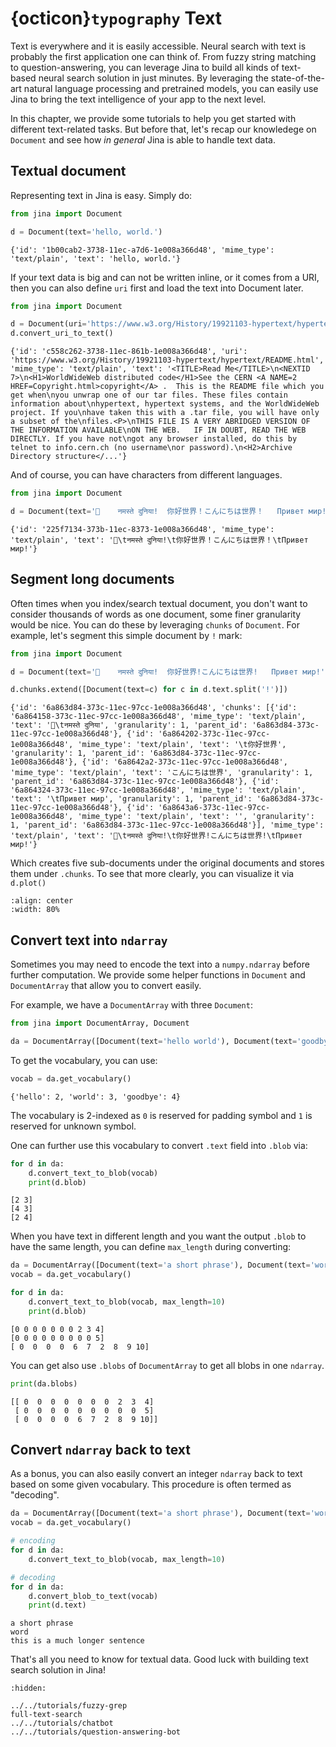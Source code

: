 # {octicon}`typography` Text

Text is everywhere and it is easily accessible. Neural search with text is probably the first application one can think of. From fuzzy string matching to question-answering, you can leverage Jina to build all kinds of text-based neural search solution in just minutes. By leveraging the state-of-the-art natural language processing and pretrained models, you can easily use Jina to bring the text intelligence of your app to the next level.

In this chapter, we provide some tutorials to help you get started with different text-related tasks. But before that, let's recap our knowledege on `Document` and see how *in general* Jina is able to handle text data.

## Textual document

Representing text in Jina is easy. Simply do:
```python
from jina import Document

d = Document(text='hello, world.')
```

```text
{'id': '1b00cab2-3738-11ec-a7d6-1e008a366d48', 'mime_type': 'text/plain', 'text': 'hello, world.'}
```

If your text data is big and can not be written inline, or it comes from a URI, then you can also define `uri` first and load the text into Document later.

```python
from jina import Document

d = Document(uri='https://www.w3.org/History/19921103-hypertext/hypertext/README.html')
d.convert_uri_to_text()
```

```text
{'id': 'c558c262-3738-11ec-861b-1e008a366d48', 'uri': 'https://www.w3.org/History/19921103-hypertext/hypertext/README.html', 'mime_type': 'text/plain', 'text': '<TITLE>Read Me</TITLE>\n<NEXTID 7>\n<H1>WorldWideWeb distributed code</H1>See the CERN <A NAME=2 HREF=Copyright.html>copyright</A> .  This is the README file which you get when\nyou unwrap one of our tar files. These files contain information about\nhypertext, hypertext systems, and the WorldWideWeb project. If you\nhave taken this with a .tar file, you will have only a subset of the\nfiles.<P>\nTHIS FILE IS A VERY ABRIDGED VERSION OF THE INFORMATION AVAILABLE\nON THE WEB.   IF IN DOUBT, READ THE WEB DIRECTLY. If you have not\ngot any browser installed, do this by telnet to info.cern.ch (no username\nor password).\n<H2>Archive Directory structure</...'}
```

And of course, you can have characters from different languages.

```python
from jina import Document

d = Document(text='👋	नमस्ते दुनिया!	你好世界！こんにちは世界！	Привет мир!')
```

```text
{'id': '225f7134-373b-11ec-8373-1e008a366d48', 'mime_type': 'text/plain', 'text': '👋\tनमस्ते दुनिया!\t你好世界！こんにちは世界！\tПривет мир!'}
```

## Segment long documents

Often times when you index/search textual document, you don't want to consider thousands of words as one document, some finer granularity would be nice. You can do these by leveraging `chunks` of `Document`. For example, let's segment this simple document by `!` mark:

```python
from jina import Document

d = Document(text='👋	नमस्ते दुनिया!	你好世界!こんにちは世界!	Привет мир!')

d.chunks.extend([Document(text=c) for c in d.text.split('!')])
```

```text
{'id': '6a863d84-373c-11ec-97cc-1e008a366d48', 'chunks': [{'id': '6a864158-373c-11ec-97cc-1e008a366d48', 'mime_type': 'text/plain', 'text': '👋\tनमस्ते दुनिया', 'granularity': 1, 'parent_id': '6a863d84-373c-11ec-97cc-1e008a366d48'}, {'id': '6a864202-373c-11ec-97cc-1e008a366d48', 'mime_type': 'text/plain', 'text': '\t你好世界', 'granularity': 1, 'parent_id': '6a863d84-373c-11ec-97cc-1e008a366d48'}, {'id': '6a8642a2-373c-11ec-97cc-1e008a366d48', 'mime_type': 'text/plain', 'text': 'こんにちは世界', 'granularity': 1, 'parent_id': '6a863d84-373c-11ec-97cc-1e008a366d48'}, {'id': '6a864324-373c-11ec-97cc-1e008a366d48', 'mime_type': 'text/plain', 'text': '\tПривет мир', 'granularity': 1, 'parent_id': '6a863d84-373c-11ec-97cc-1e008a366d48'}, {'id': '6a8643a6-373c-11ec-97cc-1e008a366d48', 'mime_type': 'text/plain', 'text': '', 'granularity': 1, 'parent_id': '6a863d84-373c-11ec-97cc-1e008a366d48'}], 'mime_type': 'text/plain', 'text': '👋\tनमस्ते दुनिया!\t你好世界!こんにちは世界!\tПривет мир!'}
```

Which creates five sub-documents under the original documents and stores them under `.chunks`. To see that more clearly, you can visualize it via `d.plot()`

```{figure} sample-chunks.svg
:align: center
:width: 80%
```

## Convert text into `ndarray`

Sometimes you may need to encode the text into a `numpy.ndarray` before further computation. We provide some helper functions in `Document` and `DocumentArray` that allow you to convert easily.

For example, we have a `DocumentArray` with three `Document`:
```python
from jina import DocumentArray, Document

da = DocumentArray([Document(text='hello world'), Document(text='goodbye world'), Document(text='hello goodbye')])
```

To get the vocabulary, you can use:
```python
vocab = da.get_vocabulary()
```

```text
{'hello': 2, 'world': 3, 'goodbye': 4}
```

The vocabulary is 2-indexed as `0` is reserved for padding symbol and `1` is reserved for unknown symbol.

One can further use this vocabulary to convert `.text` field into `.blob` via:

```python
for d in da:
    d.convert_text_to_blob(vocab)
    print(d.blob)
```

```text
[2 3]
[4 3]
[2 4]
```

When you have text in different length and you want the output `.blob` to have the same length, you can define `max_length` during converting:
```python
da = DocumentArray([Document(text='a short phrase'), Document(text='word'), Document(text='this is a much longer sentence')])
vocab = da.get_vocabulary()

for d in da:
    d.convert_text_to_blob(vocab, max_length=10)
    print(d.blob)
```

```text
[0 0 0 0 0 0 0 2 3 4]
[0 0 0 0 0 0 0 0 0 5]
[ 0  0  0  0  6  7  2  8  9 10]
```

You can get also use `.blobs` of `DocumentArray` to get all blobs in one `ndarray`.

```python
print(da.blobs)
````

```text
[[ 0  0  0  0  0  0  0  2  3  4]
 [ 0  0  0  0  0  0  0  0  0  5]
 [ 0  0  0  0  6  7  2  8  9 10]]
```

## Convert `ndarray` back to text

As a bonus, you can also easily convert an integer `ndarray` back to text based on some given vocabulary. This procedure is often termed as "decoding". 

```python
da = DocumentArray([Document(text='a short phrase'), Document(text='word'), Document(text='this is a much longer sentence')])
vocab = da.get_vocabulary()

# encoding
for d in da:
    d.convert_text_to_blob(vocab, max_length=10)

# decoding
for d in da:
    d.convert_blob_to_text(vocab)
    print(d.text)
```

```text
a short phrase
word
this is a much longer sentence
```

That's all you need to know for textual data. Good luck with building text search solution in Jina!

```{toctree}
:hidden:

../../tutorials/fuzzy-grep
full-text-search
../../tutorials/chatbot
../../tutorials/question-answering-bot
```
